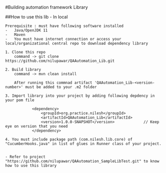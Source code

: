 #Building automation framework Library

##How to use this lib - In local

    Prerequisite : must have following software installed
    -   Java/OpenJDK 11
    -   Maven 
    -   You must have internet connection or access your local/organizational central repo to download dependency library

    1. Clone this repo
        command -> git clone https://github.com/nilupawar/QAAutomation_Lib.git 

    2. Build library
        command -> mvn clean install
        
        After running this commnad artifact 'QAAutomation_Lib-<version-number>' must be added to your .m2 folder

    3. Import library into your project by adding following depdency in your pom file
        
                <dependency>
                    <groupId>org.practice.nilesh</groupId>
                    <artifactId>QAAutomation_Lib</artifactId>
                    <version>1.0.0-SNAPSHOT</version>             // Keep eye on version that you need
                </dependency> 

    4. You must include package path (com.nilesh.lib.core) of "CucumberHooks.java" in list of glues in Runner class of your project.
  

    - Refer to project "https://github.com/nilupawar/QAAutomation_SampleLibTest.git" to know how to use this library   
    
        